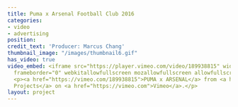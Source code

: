 ```yaml
---
title: Puma x Arsenal Football Club 2016
categories:
- video
- advertising
position:
credit_text: 'Producer: Marcus Chang'
thumbnail_image: "/images/thumbnail6.gif"
has_video: true
video_embed: <iframe src="https://player.vimeo.com/video/189938815" width="640" height="360"
  frameborder="0" webkitallowfullscreen mozallowfullscreen allowfullscreen></iframe>
  <p><a href="https://vimeo.com/189938815">PUMA x ARSENAL</a> from <a href="https://vimeo.com/user30551234">Batu
  Projects</a> on <a href="https://vimeo.com">Vimeo</a>.</p>
layout: project
---
```

